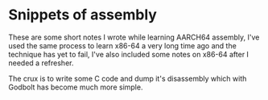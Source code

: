 # Snippets of assembly

These are some short notes I wrote while learning AARCH64 assembly, I've used
the same process to learn x86-64 a very long time ago and the technique has
yet to fail, I've also included some notes on x86-64 after I needed a refresher.

The crux is to write some C code and dump it's disassembly which with Godbolt
has become much more simple.


